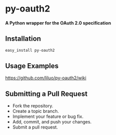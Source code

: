 py-oauth2
=========

#### A Python wrapper for the OAuth 2.0 specification

## Installation

``` bash
easy_install py-oauth2
```

## Usage Examples
<https://github.com/liluo/py-oauth2/wiki>

## Submitting a Pull Request
* Fork the repository.
* Create a topic branch.
* Implement your feature or bug fix.
* Add, commit, and push your changes.
* Submit a pull request.
